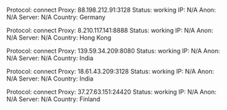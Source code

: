 Protocol: connect
Proxy: 88.198.212.91:3128
Status: working
IP: N/A
Anon: N/A
Server: N/A
Country: Germany

Protocol: connect
Proxy: 8.210.117.141:8888
Status: working
IP: N/A
Anon: N/A
Server: N/A
Country: Hong Kong

Protocol: connect
Proxy: 139.59.34.209:8080
Status: working
IP: N/A
Anon: N/A
Server: N/A
Country: India

Protocol: connect
Proxy: 18.61.43.209:3128
Status: working
IP: N/A
Anon: N/A
Server: N/A
Country: India

Protocol: connect
Proxy: 37.27.63.151:24420
Status: working
IP: N/A
Anon: N/A
Server: N/A
Country: Finland

